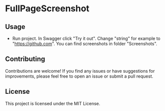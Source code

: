 # FullPageScreenshot
## Usage

- Run project. In Swagger click "Try it out". Change "string" for example to "https://github.com". You can find screenshots in folder "Screenshots".

## Contributing
Contributions are welcome! If you find any issues or have suggestions for improvements, please feel free to open an issue or submit a pull request.

## License
This project is licensed under the MIT License.
